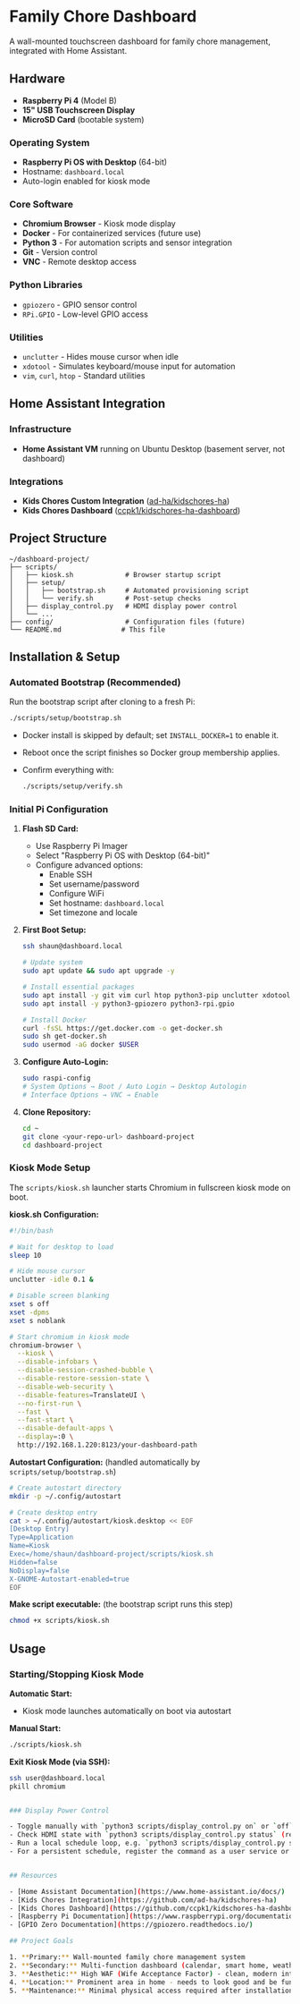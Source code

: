 # Family Chore Dashboard

A wall-mounted touchscreen dashboard for family chore management, integrated with Home Assistant.

## Hardware

- **Raspberry Pi 4** (Model B)
- **15" USB Touchscreen Display**
- **MicroSD Card** (bootable system)

### Operating System
- **Raspberry Pi OS with Desktop** (64-bit)
- Hostname: `dashboard.local`
- Auto-login enabled for kiosk mode

### Core Software
- **Chromium Browser** - Kiosk mode display
- **Docker** - For containerized services (future use)
- **Python 3** - For automation scripts and sensor integration
- **Git** - Version control
- **VNC** - Remote desktop access

### Python Libraries
- `gpiozero` - GPIO sensor control
- `RPi.GPIO` - Low-level GPIO access

### Utilities
- `unclutter` - Hides mouse cursor when idle
- `xdotool` - Simulates keyboard/mouse input for automation
- `vim`, `curl`, `htop` - Standard utilities

## Home Assistant Integration

### Infrastructure
- **Home Assistant VM** running on Ubuntu Desktop (basement server, not dashboard)



### Integrations
- **Kids Chores Custom Integration** ([ad-ha/kidschores-ha](https://github.com/ad-ha/kidschores-ha))
- **Kids Chores Dashboard** ([ccpk1/kidschores-ha-dashboard](https://github.com/ccpk1/kidschores-ha-dashboard))

## Project Structure

```
~/dashboard-project/
├── scripts/
│   ├── kiosk.sh             # Browser startup script
│   ├── setup/
│   │   ├── bootstrap.sh     # Automated provisioning script
│   │   └── verify.sh        # Post-setup checks
│   ├── display_control.py   # HDMI display power control
│   └── ...
├── config/                  # Configuration files (future)
└── README.md               # This file
```

## Installation & Setup

### Automated Bootstrap (Recommended)

Run the bootstrap script after cloning to a fresh Pi:

```bash
./scripts/setup/bootstrap.sh
```

- Docker install is skipped by default; set `INSTALL_DOCKER=1` to enable it.
- Reboot once the script finishes so Docker group membership applies.
- Confirm everything with:

  ```bash
  ./scripts/setup/verify.sh
  ```

### Initial Pi Configuration

1. **Flash SD Card:**
   - Use Raspberry Pi Imager
   - Select "Raspberry Pi OS with Desktop (64-bit)"
   - Configure advanced options:
     - Enable SSH
     - Set username/password
     - Configure WiFi
     - Set hostname: `dashboard.local`
     - Set timezone and locale

2. **First Boot Setup:**
   ```bash
   ssh shaun@dashboard.local
   
   # Update system
   sudo apt update && sudo apt upgrade -y
   
   # Install essential packages
   sudo apt install -y git vim curl htop python3-pip unclutter xdotool
   sudo apt install -y python3-gpiozero python3-rpi.gpio
   
   # Install Docker
   curl -fsSL https://get.docker.com -o get-docker.sh
   sudo sh get-docker.sh
   sudo usermod -aG docker $USER
   ```

3. **Configure Auto-Login:**
   ```bash
   sudo raspi-config
   # System Options → Boot / Auto Login → Desktop Autologin
   # Interface Options → VNC → Enable
   ```

4. **Clone Repository:**
   ```bash
   cd ~
   git clone <your-repo-url> dashboard-project
   cd dashboard-project
   ```

### Kiosk Mode Setup

The `scripts/kiosk.sh` launcher starts Chromium in fullscreen kiosk mode on boot.

**kiosk.sh Configuration:**
```bash
#!/bin/bash

# Wait for desktop to load
sleep 10

# Hide mouse cursor
unclutter -idle 0.1 &

# Disable screen blanking
xset s off
xset -dpms
xset s noblank

# Start chromium in kiosk mode
chromium-browser \
  --kiosk \
  --disable-infobars \
  --disable-session-crashed-bubble \
  --disable-restore-session-state \
  --disable-web-security \
  --disable-features=TranslateUI \
  --no-first-run \
  --fast \
  --fast-start \
  --disable-default-apps \
  --display=:0 \
  http://192.168.1.220:8123/your-dashboard-path
```

**Autostart Configuration:** (handled automatically by `scripts/setup/bootstrap.sh`)
```bash
# Create autostart directory
mkdir -p ~/.config/autostart

# Create desktop entry
cat > ~/.config/autostart/kiosk.desktop << EOF
[Desktop Entry]
Type=Application
Name=Kiosk
Exec=/home/shaun/dashboard-project/scripts/kiosk.sh
Hidden=false
NoDisplay=false
X-GNOME-Autostart-enabled=true
EOF
```

**Make script executable:** (the bootstrap script runs this step)
```bash
chmod +x scripts/kiosk.sh
```

## Usage

### Starting/Stopping Kiosk Mode

**Automatic Start:**
- Kiosk mode launches automatically on boot via autostart

**Manual Start:**
```bash
./scripts/kiosk.sh
```

**Exit Kiosk Mode (via SSH):**
```bash
ssh user@dashboard.local
pkill chromium


### Display Power Control

- Toggle manually with `python3 scripts/display_control.py on` or `off`.
- Check HDMI state with `python3 scripts/display_control.py status` (reports `on` or `off`).
- Run a local schedule loop, e.g. `python3 scripts/display_control.py schedule --on-time 07:00 --off-time 22:30`, to keep the panel awake during the day and asleep overnight.
- For a persistent schedule, register the command as a user service or cron job (example: `systemd-run --user --unit display-schedule --on-calendar="*-*-* 07:00" python3 /home/pi/dashboard-project/scripts/display_control.py on`).


## Resources

- [Home Assistant Documentation](https://www.home-assistant.io/docs/)
- [Kids Chores Integration](https://github.com/ad-ha/kidschores-ha)
- [Kids Chores Dashboard](https://github.com/ccpk1/kidschores-ha-dashboard)
- [Raspberry Pi Documentation](https://www.raspberrypi.org/documentation/)
- [GPIO Zero Documentation](https://gpiozero.readthedocs.io/)

## Project Goals

1. **Primary:** Wall-mounted family chore management system
2. **Secondary:** Multi-function dashboard (calendar, smart home, weather)
3. **Aesthetic:** High WAF (Wife Acceptance Factor) - clean, modern interface
4. **Location:** Prominent area in home - needs to look good and be functional
5. **Maintenance:** Minimal physical access required after installation
